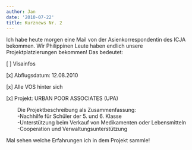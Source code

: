 ```yaml
---
author: Jan
date: '2010-07-22'
title: Kurznews Nr. 2
---
```


Ich habe heute morgen eine Mail von der Asienkorrespondentin des ICJA bekommen. Wir Philippinen Leute haben endlich unsere Projektplatzierungen bekommen! Das bedeutet:

[ ] Visainfos

[x] Abflugsdatum: 12.08.2010

[x] Alle VOS hinter sich

[x] Projekt: URBAN POOR ASSOCIATES (UPA)

<p style="padding-left: 30px;">
  Die Projektbeschreibung als Zusammenfassung:<br /> -Nachhilfe für Schüler der 5. und 6. Klasse<br /> -Unterstützung beim Verkauf von Medikamenten oder Lebensmitteln<br /> -Cooperation und Verwaltungsunterstützung
</p>

Mal sehen welche Erfahrungen ich in dem Projekt sammle!
